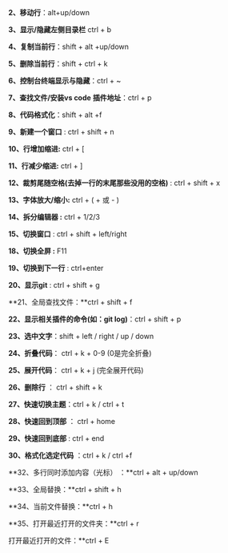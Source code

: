 **2、移动行**：alt+up/down

**3、显示/隐藏左侧目录栏** ctrl + b

**4、复制当前行**：shift + alt +up/down

**5、删除当前行**：shift + ctrl + k

**6、控制台终端显示与隐藏**：ctrl + ~

**7、查找文件/安装vs code** **插件地址**：ctrl + p

**8、代码格式化**：shift + alt +f

**9、新建一个窗口** : ctrl + shift + n

**10、行增加缩进:** ctrl + [

**11、行减少缩进:** ctrl + ]

**12、裁剪尾随空格(去掉一行的末尾那些没用的空格)** : ctrl + shift + x

**13、字体放大/缩小:** ctrl + ( + 或 - )

**14、拆分编辑器 :** ctrl + 1/2/3

**15、切换窗口** : ctrl + shift + left/right

**18、切换全屏 :** F11

**19、切换到下一行** : ctrl+enter

**20、显示git** : ctrl + shift + g

**21、全局查找文件：**ctrl + shift + f

**22、显示相关插件的命令(如：git log)**：ctrl + shift + p

**23、选中文字**：shift + left / right / up / down

**24、折叠代码**： ctrl + k + 0-9 (0是完全折叠)

**25、展开代码**： ctrl + k + j (完全展开代码)

**26、删除行** ： ctrl + shift + k

**27、快速切换主题**：ctrl + k / ctrl + t

**28、快速回到顶部** ： ctrl + home

**29、快速回到底部** : ctrl + end

**30、格式化选定代码** ：ctrl + k / ctrl +f

**32、多行同时添加内容（光标） ：**ctrl + alt + up/down

**33、全局替换：**ctrl + shift + h

**34、当前文件替换：**ctrl + h

**35、打开最近打开的文件夹：**ctrl + r

打开最近打开的文件：**ctrl + E